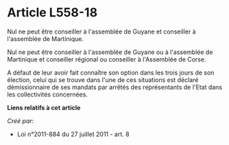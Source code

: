 # Article L558-18

Nul ne peut être conseiller à l'assemblée de Guyane et conseiller à l'assemblée de Martinique. 

Nul ne peut être conseiller à l'assemblée de Guyane ou à l'assemblée de Martinique et conseiller régional ou conseiller à
l'Assemblée de Corse. 

A défaut de leur avoir fait connaître son option dans les trois jours de son élection, celui qui se trouve dans l'une de ces
situations est déclaré démissionnaire de ses mandats par arrêtés des représentants de l'Etat dans les collectivités
concernées.

**Liens relatifs à cet article**

_Créé par_:

  - Loi n°2011-884 du 27 juillet 2011 - art. 8
